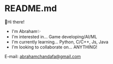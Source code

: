 # README.md
👋Hi there!
- I'm Abraham✨
- I'm interested in... Game developing/AI/ML
- I'm currently learning... Python, C/C++, Js, Java
- I'm looking to collaborate on... ANYTHING!

E-mail: abrahamchandafa@gmail.com

